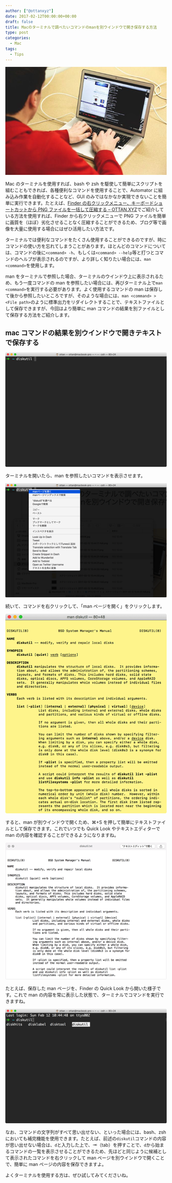 ```yaml
---
author: ["@ottanxyz"]
date: 2017-02-12T00:00:00+00:00
draft: false
title: Macのターミナルで調べたいコマンドのmanを別ウインドウで開き保存する方法
type: post
categories:
  - Mac
tags:
  - Tips
---
```


![](170212-589fbea2d297d.jpg)

Mac のターミナルを使用すれば、bash や zsh を駆使して簡単にスクリプトを組むこともできれば、各種便利なコマンドを使用することで、Automator に組み込み作業を自動化することなど、GUI のみではなかなか実現できないことを簡単に実行できます。たとえば、[Finder の右クリックメニュー、キーボードショートカットから PNG ファイルを一括して圧縮する – OTTAN.XYZ](/posts/2016/07/automator-finder-png-compress-4570/)でご紹介している方法を使用すれば、Finder から右クリックメニューで PNG ファイルを簡単に画質を（ほぼ）劣化させることなく圧縮することができるため、ブログ等で画像を大量に使用する場合にはぜひ活用したい方法です。

ターミナルでは便利なコマンドをたくさん使用することができるのですが、時にコマンドの使い方を忘れてしまうことがあります。ほとんどのコマンドについては、コマンドの後に`<command> -h`、もしくは`<command> --help`等と打つとコマンドのヘルプが表示されるのですが、より詳しく知りたい場合には、`man <command>`を使用します。

man をターミナルで参照した場合、ターミナルのウインドウ上に表示されるため、もう一度コマンドの man を参照したい場合には、再びターミナル上で`man <command>`を実行する必要があります。よく使用するコマンドの man は保存して後から参照したいところですが、そのような場合には、`man <command> > <File path>`のように標準出力をリダイレクトすることで、テキストファイルとして保存できますが、今回はより簡単に man コマンドの結果を別ファイルとして保存する方法をご紹介します。

## mac コマンドの結果を別ウインドウで開きテキストで保存する

![](170212-589fbeac123cd.png)

ターミナルを開いたら、man を参照したいコマンドを表示させます。

![](170212-589fbee93d26d.png)

続いて、コマンドを右クリックして、「man ページを開く」をクリックします。

![](170212-589fbef42cd44.png)

すると、man が別ウインドウで開くため、⌘+S を押して簡単にテキストファイルとして保存できます。これでいつでも Quick Look やテキストエディターで man の内容を確認することができるようになりますね。

![](170212-589fc1449d815.png)

たとえば、保存した man ページを、Finder の Quick Look から開いた様子です。これで man の内容を常に表示した状態で、ターミナルでコマンドを実行できますね。

![](170212-589fbefbc5edd.png)

なお、コマンドの文字列がすべて思い出せない、といった場合には、bash、zsh においても補完機能を使用できます。たとえば、前述の`diskutil`コマンドの内容が思い出せない場合は、`d`と入力した上で、⇥（tab）を押すことで、`d`から始まるコマンドの一覧を表示させることができるため、先ほどと同じように候補として表示されたコマンドを右クリックして man ページを別ウインドウで開くことで、簡単に man ページの内容を保存できますよ。

よくターミナルを使用する方は、ぜひ試してみてくださいね。
